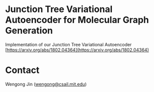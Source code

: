 # Junction Tree Variational Autoencoder for Molecular Graph Generation

Implementation of our Junction Tree Variational Autoencoder [https://arxiv.org/abs/1802.04364](https://arxiv.org/abs/1802.04364)

# Contact
Wengong Jin (wengong@csail.mit.edu)
